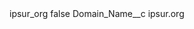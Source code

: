 <?xml version="1.0" encoding="UTF-8"?>
<CustomMetadata xmlns="http://soap.sforce.com/2006/04/metadata" xmlns:xsi="http://www.w3.org/2001/XMLSchema-instance" xmlns:xsd="http://www.w3.org/2001/XMLSchema">
    <label>ipsur_org</label>
    <protected>false</protected>
    <values>
        <field>Domain_Name__c</field>
        <value xsi:type="xsd:string">ipsur.org</value>
    </values>
</CustomMetadata>
